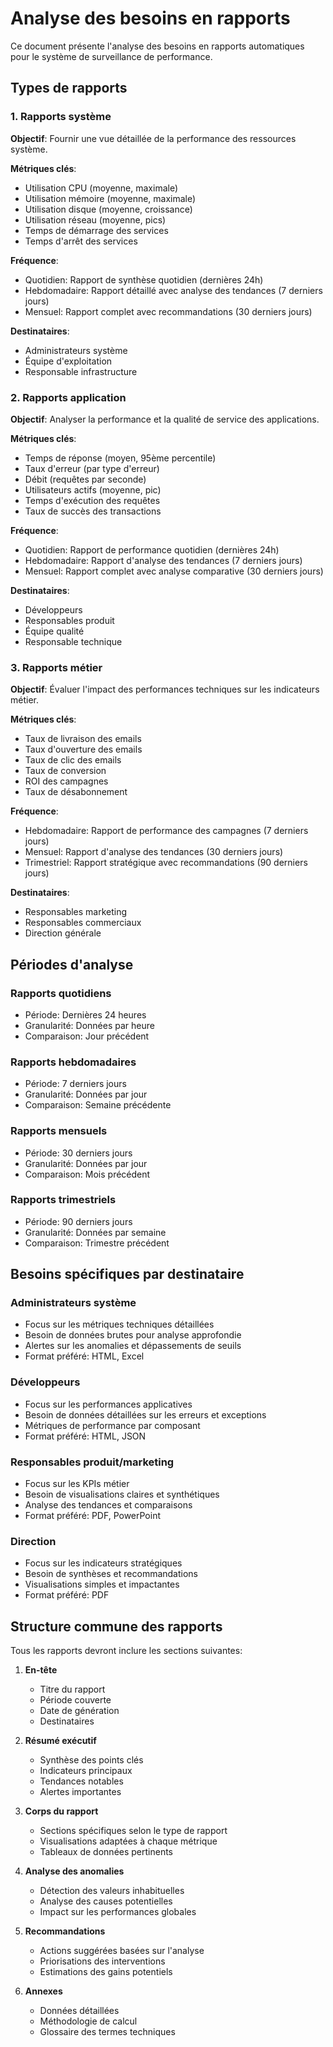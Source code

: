 # Analyse des besoins en rapports

Ce document présente l'analyse des besoins en rapports automatiques pour le système de surveillance de performance.

## Types de rapports

### 1. Rapports système

**Objectif**: Fournir une vue détaillée de la performance des ressources système.

**Métriques clés**:
- Utilisation CPU (moyenne, maximale)
- Utilisation mémoire (moyenne, maximale)
- Utilisation disque (moyenne, croissance)
- Utilisation réseau (moyenne, pics)
- Temps de démarrage des services
- Temps d'arrêt des services

**Fréquence**:
- Quotidien: Rapport de synthèse quotidien (dernières 24h)
- Hebdomadaire: Rapport détaillé avec analyse des tendances (7 derniers jours)
- Mensuel: Rapport complet avec recommandations (30 derniers jours)

**Destinataires**:
- Administrateurs système
- Équipe d'exploitation
- Responsable infrastructure

### 2. Rapports application

**Objectif**: Analyser la performance et la qualité de service des applications.

**Métriques clés**:
- Temps de réponse (moyen, 95ème percentile)
- Taux d'erreur (par type d'erreur)
- Débit (requêtes par seconde)
- Utilisateurs actifs (moyenne, pic)
- Temps d'exécution des requêtes
- Taux de succès des transactions

**Fréquence**:
- Quotidien: Rapport de performance quotidien (dernières 24h)
- Hebdomadaire: Rapport d'analyse des tendances (7 derniers jours)
- Mensuel: Rapport complet avec analyse comparative (30 derniers jours)

**Destinataires**:
- Développeurs
- Responsables produit
- Équipe qualité
- Responsable technique

### 3. Rapports métier

**Objectif**: Évaluer l'impact des performances techniques sur les indicateurs métier.

**Métriques clés**:
- Taux de livraison des emails
- Taux d'ouverture des emails
- Taux de clic des emails
- Taux de conversion
- ROI des campagnes
- Taux de désabonnement

**Fréquence**:
- Hebdomadaire: Rapport de performance des campagnes (7 derniers jours)
- Mensuel: Rapport d'analyse des tendances (30 derniers jours)
- Trimestriel: Rapport stratégique avec recommandations (90 derniers jours)

**Destinataires**:
- Responsables marketing
- Responsables commerciaux
- Direction générale

## Périodes d'analyse

### Rapports quotidiens

- Période: Dernières 24 heures
- Granularité: Données par heure
- Comparaison: Jour précédent

### Rapports hebdomadaires

- Période: 7 derniers jours
- Granularité: Données par jour
- Comparaison: Semaine précédente

### Rapports mensuels

- Période: 30 derniers jours
- Granularité: Données par jour
- Comparaison: Mois précédent

### Rapports trimestriels

- Période: 90 derniers jours
- Granularité: Données par semaine
- Comparaison: Trimestre précédent

## Besoins spécifiques par destinataire

### Administrateurs système

- Focus sur les métriques techniques détaillées
- Besoin de données brutes pour analyse approfondie
- Alertes sur les anomalies et dépassements de seuils
- Format préféré: HTML, Excel

### Développeurs

- Focus sur les performances applicatives
- Besoin de données détaillées sur les erreurs et exceptions
- Métriques de performance par composant
- Format préféré: HTML, JSON

### Responsables produit/marketing

- Focus sur les KPIs métier
- Besoin de visualisations claires et synthétiques
- Analyse des tendances et comparaisons
- Format préféré: PDF, PowerPoint

### Direction

- Focus sur les indicateurs stratégiques
- Besoin de synthèses et recommandations
- Visualisations simples et impactantes
- Format préféré: PDF

## Structure commune des rapports

Tous les rapports devront inclure les sections suivantes:

1. **En-tête**
   - Titre du rapport
   - Période couverte
   - Date de génération
   - Destinataires

2. **Résumé exécutif**
   - Synthèse des points clés
   - Indicateurs principaux
   - Tendances notables
   - Alertes importantes

3. **Corps du rapport**
   - Sections spécifiques selon le type de rapport
   - Visualisations adaptées à chaque métrique
   - Tableaux de données pertinents

4. **Analyse des anomalies**
   - Détection des valeurs inhabituelles
   - Analyse des causes potentielles
   - Impact sur les performances globales

5. **Recommandations**
   - Actions suggérées basées sur l'analyse
   - Priorisations des interventions
   - Estimations des gains potentiels

6. **Annexes**
   - Données détaillées
   - Méthodologie de calcul
   - Glossaire des termes techniques
